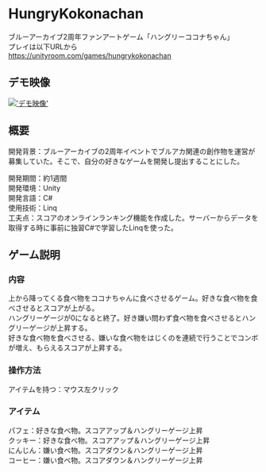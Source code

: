 # HungryKokonachan
ブルーアーカイブ2周年ファンアートゲーム「ハングリーココナちゃん」<br>
プレイは以下URLから <br>
https://unityroom.com/games/hungrykokonachan <br>
## デモ映像
[!['デモ映像'](https://github.com/tmsb0606/HungryKokonachan/assets/120014601/39a801fb-71b8-418a-90ce-c5dd7e15e459)](https://youtu.be/Oc05LSGnynE?si=tRgL2RTjDiHyD-kh)

## 概要
開発背景：ブルーアーカイブの2周年イベントでブルアカ関連の創作物を運営が募集していた。そこで、自分の好きなゲームを開発し提出することにした。<br>

開発期間：約1週間 <br>
開発環境：Unity <br>
開発言語：C# <br>
使用技術：Linq <br>
工夫点：スコアのオンラインランキング機能を作成した。サーバーからデータを取得する時に事前に独習C#で学習したLinqを使った。<br>

## ゲーム説明
### 内容
上から降ってくる食べ物をココナちゃんに食べさせるゲーム。好きな食べ物を食べさせるとスコアが上がる。<br>
ハングリーゲージが0になると終了。好き嫌い問わず食べ物を食べさせるとハングリーゲージが上昇する。<br>
好きな食べ物を食べさせる、嫌いな食べ物をはじくのを連続で行うことでコンボが増え、もらえるスコアが上昇する。
### 操作方法
アイテムを持つ：マウス左クリック
### アイテム
パフェ：好きな食べ物。スコアアップ＆ハングリーゲージ上昇<br>
クッキー：好きな食べ物。スコアアップ＆ハングリーゲージ上昇<br>
にんじん：嫌い食べ物。スコアダウン＆ハングリーゲージ上昇<br>
コーヒー：嫌い食べ物。スコアダウン＆ハングリーゲージ上昇<br>


